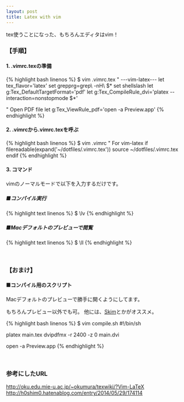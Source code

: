 ```yaml
---
layout: post
title: Latex with vim
---
```


tex使うことになった、もちろんエディタはvim！

### 【手順】

#### 1. .vimrc.texの準備

{% highlight bash linenos %}
$ vim .vimrc.tex
" ---vim-latex---
let tex_flavor='latex'
set grepprg=grep\ -nH\ $*
set shellslash
let g:Tex_DefaultTargetFormat='pdf'
let g:Tex_CompileRule_dvi='platex --interaction=nonstopmode $*'

" Open PDF file
let g:Tex_ViewRule_pdf='open -a Preview.app'
{% endhighlight %}

#### 2. .vimrcから.vimrc.texを呼ぶ

{% highlight bash linenos %}
$ vim .vimrc
" For vim-latex
if filereadable(expand('~/dotfiles/.vimrc.tex'))
  source ~/dotfiles/.vimrc.tex
endif
{% endhighlight %}

#### 3. コマンド

vimのノーマルモードで以下を入力するだけです。

##### ■コンパイル実行
{% highlight text linenos %}
$ \lv
{% endhighlight %}

##### ■Macデフォルトのプレビューで閲覧
{% highlight text linenos %}
$ \ll
{% endhighlight %}

&nbsp;

### 【おまけ】

#### ■コンパイル用のスクリプト
Macデフォルトのプレビューで勝手に開くようにしてます。

もちろんプレビュー以外でも可。
他には、<a href="http://www.macupdate.com/app/mac/24590/skim">Skim</a>とかがオススメ。

{% highlight bash linenos %}
$ vim compile.sh
#!/bin/sh

platex main.tex
dvipdfmx -r 2400 -z 0 main.dvi

open -a Preview.app
{% endhighlight %}

&nbsp;

### 参考にしたURL
<a href="http://oku.edu.mie-u.ac.jp/~okumura/texwiki/?Vim-LaTeX">http://oku.edu.mie-u.ac.jp/~okumura/texwiki/?Vim-LaTeX</a>
<a href="http://h0shim0.hatenablog.com/entry/2014/05/29/174114">http://h0shim0.hatenablog.com/entry/2014/05/29/174114</a>
